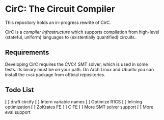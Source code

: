 # CirC: The Circuit Compiler

This repository holds an in-progress rewrite of CirC.

CirC is a *compiler infrastructure* which supports compilation from
high-level (stateful, uniform) languages to (existentially quantified)
circuits.

## Requirements

Developing CirC requires the CVC4 SMT solver, which is used in some tests. Its
binary must be on your path. On Arch Linux and Ubuntu you can install the
`cvc4` package from official repositories.

## Todo List

   [ ] draft circify
   [ ] Intern variable names
   [ ] Optimize R1CS
   [ ] Inlining optimization
   [ ] ZoKrates FE
   [ ] C FE
   [ ] More SMT solver support
   [ ] More eval support
